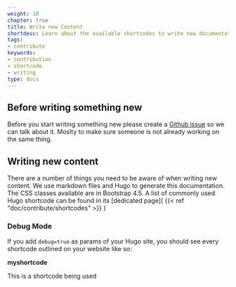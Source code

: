 ```yaml
---
weight: 10
chapter: true
title: Write new Content
shortdesc: Learn about the available shortcodes to write new documentation.
tags:
- contribute
keywords:
- contribution
- shortcode
- writing
type: docs
---
```


## Before writing something new

Before you start writing something new please create a [Github issue](https://github.com/CleverCloud/doc.clever-cloud.com/issues) so we can talk about it. Moslty to make sure someone is not already working on the same thing.

## Writing new content

There are a number of things you need to be aware of when writing new content. We use markdown files and Hugo to generate this documentation. The CSS classes available are in Bootstrap 4.5. A list of commonly used Hugo shortcode can be found in its [dedicated page]( {{< ref "doc/contribute/shortcodes" >}} )


### Debug Mode

If you add `debug=true` as params of your Hugo site, you should see every shortcode outlined on your website like so:

<div class="shortcode-debug"><strong>myshortcode </strong><p>This is a shortcode being used</div>
